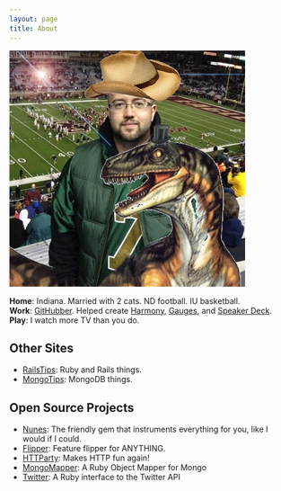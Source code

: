 ```yaml
---
layout: page
title: About
---
```


<p><img src="/images/me.jpg" alt="John Nunemaker" /></p>

<p>
  <strong>Home</strong>: Indiana. Married with 2 cats. ND football. IU basketball.<br/>
  <strong>Work</strong>: <a href="https://github.com/about">GitHubber</a>. Helped create <a href="http://harmonyapp.com">Harmony</a>, <a href="http://gaug.es">Gauges</a>, and <a href="http://speakerdeck.com">Speaker Deck</a>.<br/>
  <strong>Play</strong>: I watch more TV than you do.
</p>

<h2>Other Sites</h2>
<ul>
  <li><a href="http://railstips.org">RailsTips</a>: Ruby and Rails things.</li>
  <li><a href="http://mongotips.com">MongoTips</a>: MongoDB things.</li>
</ul>

<h2>Open Source Projects</h2>
<ul>
  <li><a href="https://github.com/jnunemaker/nunes">Nunes</a>: The friendly gem that instruments everything for you, like I would if I could.</li>
  <li><a href="https://github.com/jnunemaker/flipper">Flipper</a>: Feature flipper for ANYTHING.</li>
  <li><a href="https://github.com/jnunemaker/httparty">HTTParty</a>: Makes HTTP fun again!</li>
  <li><a href="https://github.com/mongomapper/mongomapper">MongoMapper</a>: A Ruby Object Mapper for Mongo</li>
  <li><a href="https://github.com/sferik/twitter">Twitter</a>: A Ruby interface to the Twitter API</li>
</ul>
